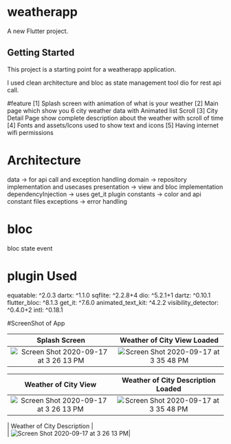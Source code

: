 # weatherapp

A new Flutter project.

## Getting Started

This project is a starting point for a weatherapp application.

I used clean architecture and bloc as state management tool dio for rest api call.

#feature 
[1] Splash screen with animation of what is your weather
[2] Main page which show you 6 city weather data with Animated list Scroll 
[3] City Detail Page show complete description about the weather with scroll of time 
[4] Fonts and assets/Icons used to show text and icons
[5] Having internet wifi permissions


# Architecture
data -> for api call and exception handling
domain -> repository implementation and usecases
presentation -> view and bloc implementation
dependencyInjection -> uses get_it plugin 
constants -> color and api constant files
exceptions -> error handling

# bloc
bloc
state
event 

# plugin Used
equatable: ^2.0.3
dartx: ^1.1.0
sqflite: ^2.2.8+4
dio: ^5.2.1+1
dartz: ^0.10.1
flutter_bloc: ^8.1.3
get_it: ^7.6.0
animated_text_kit: ^4.2.2
visibility_detector: ^0.4.0+2
intl: ^0.18.1

#ScreenShot of App



|  Splash Screen                                              |                                                   Weather of City View Loaded                               
|:----------------------------------------------------------------------------------------------------------------------:|:--------------------------------------------------------------------------------------------------------------:|
| <img width alt="Screen Shot 2020-09-17 at 3 26 13 PM" src="https://github.com/Sweetyrawat-star/weatherapp/assets/57385799/42712fee-37b8-409d-9487-b324c14f0973.png">|<img alt="Screen Shot 2020-09-17 at 3 35 48 PM" src="https://github.com/Sweetyrawat-star/weatherapp/assets/57385799/21a2dbe6-8397-411e-a039-9703acd9707c.png">|


|  Weather of City View                                              |                                                   Weather of City Description Loaded                               
|:----------------------------------------------------------------------------------------------------------------------:|:--------------------------------------------------------------------------------------------------------------:|
| <img width alt="Screen Shot 2020-09-17 at 3 26 13 PM" src="https://github.com/Sweetyrawat-star/weatherapp/assets/57385799/23deae4e-7745-49d1-b414-9aa362fd3b47.png">|<img alt="Screen Shot 2020-09-17 at 3 35 48 PM" src="https://github.com/Sweetyrawat-star/weatherapp/assets/57385799/42b74595-4bb0-440c-8dd5-608588124d69.png">|


|  Weather of City Description   |                                               
| <img width alt="Screen Shot 2020-09-17 at 3 26 13 PM" src="https://github.com/Sweetyrawat-star/weatherapp/assets/57385799/27f83c8f-140e-4bb2-bd0e-1c8ffd0cb89a.png">|


